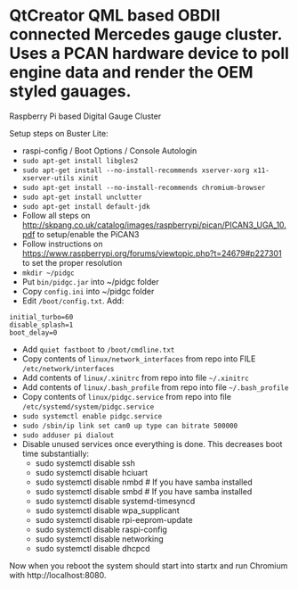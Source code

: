 # QtCreator QML based OBDII connected Mercedes gauge cluster. Uses a PCAN hardware device to poll engine data and render the OEM styled gauages.
Raspberry Pi based Digital Gauge Cluster

Setup steps on Buster Lite:
- raspi-config / Boot Options / Console Autologin
- `sudo apt-get install libgles2`
- `sudo apt-get install --no-install-recommends xserver-xorg x11-xserver-utils xinit`
- `sudo apt-get install --no-install-recommends chromium-browser`
- `sudo apt-get install unclutter`
- `sudo apt-get install default-jdk`
- Follow all steps on http://skpang.co.uk/catalog/images/raspberrypi/pican/PICAN3_UGA_10.pdf to setup/enable the PiCAN3
- Follow instructions on https://www.raspberrypi.org/forums/viewtopic.php?t=24679#p227301 to set the proper resolution
- `mkdir ~/pidgc`
- Put `bin/pidgc.jar` into ~/pidgc folder
- Copy `config.ini` into ~/pidgc folder
- Edit `/boot/config.txt`. Add:
~~~
initial_turbo=60
disable_splash=1
boot_delay=0
~~~
- Add `quiet fastboot` to `/boot/cmdline.txt`
- Copy contents of `linux/network_interfaces` from repo into FILE `/etc/network/interfaces`
- Add contents of `linux/.xinitrc` from repo into file `~/.xinitrc`
- Add contents of `linux/.bash_profile` from repo into file `~/.bash_profile`
- Copy contents of `linux/pidgc.service` from repo into file `/etc/systemd/system/pidgc.service`
- `sudo systemctl enable pidgc.service`
- `sudo /sbin/ip link set can0 up type can bitrate 500000`
- `sudo adduser pi dialout`
- Disable unused services once everything is done. This decreases boot time substantially:
  - sudo systemctl disable ssh
  - sudo systemctl disable hciuart 
  - sudo systemctl disable nmbd # If you have samba installed
  - sudo systemctl disable smbd # If you have samba installed
  - sudo systemctl disable systemd-timesyncd
  - sudo systemctl disable wpa_supplicant
  - sudo systemctl disable rpi-eeprom-update
  - sudo systemctl disable raspi-config
  - sudo systemctl disable networking
  - sudo systemctl disable dhcpcd

Now when you reboot the system should start into startx and run Chromium with http://localhost:8080.

